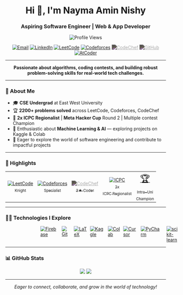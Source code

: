 <h1 align="center">Hi 👋, I'm Nayma Amin Nishy</h1>
<h3 align="center">Aspiring Software Engineer | Web & App Developer</h3>

<p align="center">
  <img src="https://komarev.com/ghpvc/?username=tafsiruzzaman&label=Profile%20views&color=0e75b6&style=flat" alt="Profile Views" />
</p>

<p align="center">
  <a href="mailto:naymaaminnishy22@gmail.com"><img src="https://img.shields.io/badge/-Email-D14836?style=flat&logo=gmail&logoColor=black" alt="Email"/></a>
  <a href="https://www.linkedin.com/in/nayma-amin-nishy-b1260532b/" target="_blank"><img src="https://raw.githubusercontent.com/rahuldkjain/github-profile-readme-generator/master/src/images/icons/Social/linked-in-alt.svg" alt="LinkedIn" height="28" width="38"/></a>
  <a href="https://leetcode.com/u/tafsiruzzaman/" target="_blank"><img src="https://upload.wikimedia.org/wikipedia/commons/1/19/LeetCode_logo_black.png" alt="LeetCode" height="28" width="38"/></a>
  <a href="https://codeforces.com/profile/tafsiruzzaman" target="_blank"><img src="https://raw.githubusercontent.com/rahuldkjain/github-profile-readme-generator/master/src/images/icons/Social/codeforces.svg" alt="Codeforces" height="28" width="38"/></a>
  <a href="https://www.codechef.com/users/tafsiruzzaman" target="_blank"><img src="https://cdn.jsdelivr.net/gh/simple-icons/simple-icons/icons/codechef.svg" alt="CodeChef" height="28" width="38" style="filter: invert(0.7);"/></a>
  <a href="https://github.com/tafsiruzzaman" target="_blank"><img src="https://cdn.jsdelivr.net/gh/simple-icons/simple-icons/icons/github.svg" alt="GitHub" height="28" width="38" style="filter: invert(0.7);"/></a>
  	<a href="https://atcoder.jp/users/tafsiruzzaman" target="_blank"><img src="https://img.atcoder.jp/assets/atcoder.png" alt="AtCoder" height="28" /></a>
</p>

---

<p align="center">
  <b>Passionate about algorithms, coding contests, and building robust problem-solving skills for real-world tech challenges.</b>
</p>

---

### 🚀 About Me

- 🎓 **CSE Undergrad** at East West University
- 🏆 **2200+ problems solved** across LeetCode, Codeforces, CodeChef
- 🏅 **2x ICPC Regionalist** | **Meta Hacker Cup** Round 2 | Multiple contest Champion
- 🤖 Enthusiastic about **Machine Learning & AI** — exploring projects on Kaggle & Colab
- 🤝 Eager to explore the world of software engineering and contribute to impactful projects

---

### 🏅 Highlights

<table>
<tr>
  <td align="center">
    <a href="https://leetcode.com/u/tafsiruzzaman/">
      <img src="https://upload.wikimedia.org/wikipedia/commons/1/19/LeetCode_logo_black.png" alt="LeetCode" height="26" width="26"/><br/>
      <sub>Knight</sub>
    </a>
  </td>
  <td align="center">
    <a href="https://codeforces.com/profile/tafsiruzzaman">
      <img src="https://raw.githubusercontent.com/rahuldkjain/github-profile-readme-generator/master/src/images/icons/Social/codeforces.svg" alt="Codeforces" height="26" width="26"/><br/>
      <sub>Specialist</sub>
    </a>
  </td>
  <td align="center">
    <a href="https://www.codechef.com/users/tafsiruzzaman">
      <img src="https://cdn.jsdelivr.net/gh/simple-icons/simple-icons/icons/codechef.svg" alt="CodeChef" height="26" width="26" style="filter: invert(0.7);"/><br/>
      <sub>3★ Coder</sub>
    </a>
  </td>
  <td align="center">
    <a href="https://bapsoj.org/contests/icpc-asia-dhaka-regional-contest-2024-onsite-round/standings">
      <img src="https://encrypted-tbn0.gstatic.com/images?q=tbn:ANd9GcQg7TAIxF9K3Gi9NOjcqjjM9R7_J3C3mgs1-A&s" alt="ICPC" height="26" width="26"/><br/>
      <sub>2x </br>ICPC Regionalist</sub>
    </a>
  </td>
  <td align="center">
    <a href="https://coderoj.com/c/ewu-intra-24/standings">
      <span style="font-size:2em;">🏆</span><br/>
      <sub>Intra-Uni<br/>Champion</sub>
    </a>
  </td>
</tr>
</table>

---

### 🧑‍💻 Technologies I Explore

<p align="left" style="display:flex;gap:10px;">
  <!-- Languages -->
  <a href="https://www.cprogramming.com/" target="_blank"><img src="https://raw.githubusercontent.com/devicons/devicon/master/icons/c/c-original.svg" alt="C" width="36" height="36"/></a>
  <a href="https://www.cplusplus.com/" target="_blank"><img src="https://raw.githubusercontent.com/devicons/devicon/master/icons/cplusplus/cplusplus-original.svg" alt="C++" width="36" height="36"/></a>
  <a href="https://www.python.org/" target="_blank"><img src="https://raw.githubusercontent.com/devicons/devicon/master/icons/python/python-original.svg" alt="Python" width="36" height="36"/></a>
  <a href="https://www.java.com/" target="_blank"><img src="https://raw.githubusercontent.com/devicons/devicon/master/icons/java/java-original.svg" alt="Java" width="36" height="36"/></a>
  <a href="https://www.javascript.com/" target="_blank"><img src="https://raw.githubusercontent.com/devicons/devicon/master/icons/javascript/javascript-original.svg" alt="JavaScript" width="36" height="36"/></a>
  <!-- Frontend -->
  <a href="https://reactjs.org/" target="_blank"><img src="https://raw.githubusercontent.com/devicons/devicon/master/icons/react/react-original-wordmark.svg" alt="React" width="36" height="36"/></a>
  <a href="https://getbootstrap.com/" target="_blank"><img src="https://raw.githubusercontent.com/devicons/devicon/master/icons/bootstrap/bootstrap-plain.svg" alt="Bootstrap" width="36" height="36"/></a>
  <a href="https://developer.mozilla.org/en-US/docs/Web/HTML" target="_blank"><img src="https://raw.githubusercontent.com/devicons/devicon/master/icons/html5/html5-original.svg" alt="HTML5" width="36" height="36"/></a>
  <a href="https://developer.mozilla.org/en-US/docs/Web/CSS" target="_blank"><img src="https://raw.githubusercontent.com/devicons/devicon/master/icons/css3/css3-original.svg" alt="CSS3" width="36" height="36"/></a>
  <!-- Backend & DB -->
  <a href="https://www.php.net/" target="_blank"><img src="https://raw.githubusercontent.com/devicons/devicon/master/icons/php/php-original.svg" alt="PHP" width="36" height="36"/></a>
  <a href="https://www.mysql.com/" target="_blank"><img src="https://raw.githubusercontent.com/devicons/devicon/master/icons/mysql/mysql-original-wordmark.svg" alt="MySQL" width="36" height="36"/></a>
  <!-- Tools & Platform -->
  <a href="https://firebase.google.com/" target="_blank"><img src="https://www.vectorlogo.zone/logos/firebase/firebase-icon.svg" alt="Firebase" width="36" height="36"/></a>
  <a href="https://git-scm.com/" target="_blank"><img src="https://www.vectorlogo.zone/logos/git-scm/git-scm-icon.svg" alt="Git" width="36" height="36"/></a>
  <a href="https://www.linux.org/" target="_blank"><img src="https://raw.githubusercontent.com/devicons/devicon/master/icons/linux/linux-original.svg" alt="Linux" width="36" height="36"/></a>
  <a href="https://www.latex-project.org/" target="_blank"><img src="https://upload.wikimedia.org/wikipedia/commons/9/92/LaTeX_logo.svg" alt="LaTeX" width="36" height="36"/></a>
  <a href="https://kaggle.com/" target="_blank"><img src="https://upload.wikimedia.org/wikipedia/commons/7/7c/Kaggle_logo.png" alt="Kaggle" width="36" height="36"/></a>
  <a href="https://colab.research.google.com/" target="_blank"><img src="https://colab.research.google.com/img/colab_favicon_256px.png" alt="Colab" width="36" height="36"/></a>
  <a href="https://cursor.so/" target="_blank"><img src="https://cursor.com/favicon.svg" alt="Cursor" width="36" height="36"/></a>
  <a href="https://www.jetbrains.com/pycharm/" target="_blank"><img src="https://upload.wikimedia.org/wikipedia/commons/1/1d/PyCharm_Icon.svg" alt="PyCharm" width="36" height="36"/></a>
  <a href="https://code.visualstudio.com/" target="_blank"><img src="https://raw.githubusercontent.com/devicons/devicon/master/icons/vscode/vscode-original.svg" alt="VSCode" width="36" height="36"/></a>
  <!-- AI/ML Enthusiasm -->
  <a href="https://scikit-learn.org/" target="_blank"><img src="https://upload.wikimedia.org/wikipedia/commons/0/05/Scikit_learn_logo_small.svg" alt="scikit-learn" width="36" height="36"/></a>
  <a href="https://pytorch.org/" target="_blank"><img src="https://raw.githubusercontent.com/devicons/devicon/master/icons/pytorch/pytorch-original.svg" alt="PyTorch" width="36" height="36"/></a>
</p>

---

### 📊 GitHub Stats

<p align="center">
  <img src="https://github-readme-stats.vercel.app/api?username=tafsiruzzaman&show_icons=true&hide_title=true" height="150"/>
  <img src="https://github-readme-stats.vercel.app/api/top-langs/?username=tafsiruzzaman&layout=compact" height="150"/>
</p>

---

<p align="center">
  <i>Eager to connect, collaborate, and grow in the world of technology!</i>
</p>